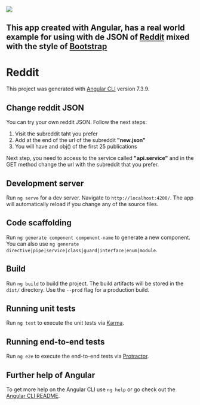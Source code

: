<img src="https://raw.githubusercontent.com/gothinkster/angular-realworld-example-app/master/logo.png">
<h2>This app created with Angular, has a real world example for using with de JSON of <a href="http://www.reddit.com" target="_blank">Reddit</a> mixed with the style of <a href="http://www.bootstrap.com" target="_blank">Bootstrap</a>

# Reddit

This project was generated with [Angular CLI](https://github.com/angular/angular-cli) version 7.3.9.

## Change reddit JSON

You can try your own reddit JSON. Follow the next steps:
  1. Visit the subreddit taht you prefer
  2. Add at the end of the url of the subreddit<b> "new.json"</b>
  3. You will have and obj() of the first 25 publications
  
Next step, you need to access to the service called <b>"api.service"</b> and in the GET method change the url with the subreddit that you prefer.

## Development server

Run `ng serve` for a dev server. Navigate to `http://localhost:4200/`. The app will automatically reload if you change any of the source files.

## Code scaffolding

Run `ng generate component component-name` to generate a new component. You can also use `ng generate directive|pipe|service|class|guard|interface|enum|module`.

## Build

Run `ng build` to build the project. The build artifacts will be stored in the `dist/` directory. Use the `--prod` flag for a production build.

## Running unit tests

Run `ng test` to execute the unit tests via [Karma](https://karma-runner.github.io).

## Running end-to-end tests

Run `ng e2e` to execute the end-to-end tests via [Protractor](http://www.protractortest.org/).

## Further help of Angular

To get more help on the Angular CLI use `ng help` or go check out the [Angular CLI README](https://github.com/angular/angular-cli/blob/master/README.md).
